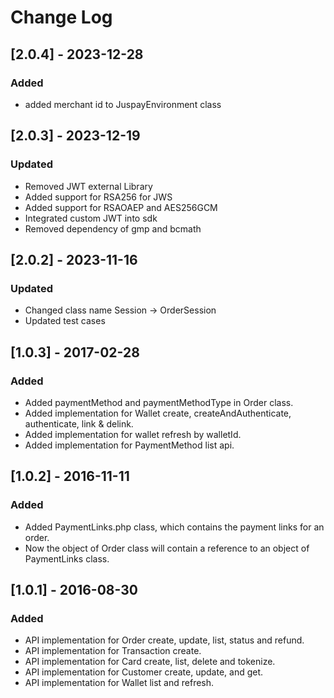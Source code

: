 # Change Log
## [2.0.4] - 2023-12-28
### Added
- added merchant id to JuspayEnvironment class
## [2.0.3] - 2023-12-19
### Updated
- Removed JWT external Library
- Added support for RSA256 for JWS
- Added support for RSAOAEP and AES256GCM
- Integrated custom JWT into sdk
- Removed dependency of gmp and bcmath
## [2.0.2] - 2023-11-16
### Updated
- Changed class name Session -> OrderSession
- Updated test cases

## [1.0.3] - 2017-02-28
### Added
- Added paymentMethod and paymentMethodType in Order class.
- Added implementation for Wallet create, createAndAuthenticate, authenticate, link & delink.
- Added implementation for wallet refresh by walletId.
- Added implementation for PaymentMethod list api.

## [1.0.2] - 2016-11-11
### Added
- Added PaymentLinks.php class, which contains the payment links for an order.
- Now the object of Order class will contain a reference to an object of PaymentLinks class.

## [1.0.1] - 2016-08-30
### Added
- API implementation for Order create, update, list, status and refund.
- API implementation for Transaction create.
- API implementation for Card create, list, delete and tokenize.
- API implementation for Customer create, update, and get.
- API implementation for Wallet list and refresh.
